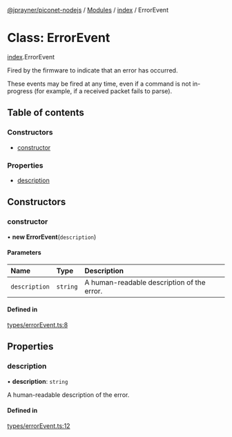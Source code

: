 [@jprayner/piconet-nodejs](../README.md) / [Modules](../modules.md) / [index](../modules/index.md) / ErrorEvent

# Class: ErrorEvent

[index](../modules/index.md).ErrorEvent

Fired by the firmware to indicate that an error has occurred.

These events may be fired at any time, even if a command is not in-progress (for example, if a
received packet fails to parse).

## Table of contents

### Constructors

- [constructor](index.ErrorEvent.md#constructor)

### Properties

- [description](index.ErrorEvent.md#description)

## Constructors

### constructor

• **new ErrorEvent**(`description`)

#### Parameters

| Name | Type | Description |
| :------ | :------ | :------ |
| `description` | `string` | A human-readable description of the error. |

#### Defined in

[types/errorEvent.ts:8](https://github.com/jprayner/piconet/blob/55ff188/driver/nodejs/src/types/errorEvent.ts#L8)

## Properties

### description

• **description**: `string`

A human-readable description of the error.

#### Defined in

[types/errorEvent.ts:12](https://github.com/jprayner/piconet/blob/55ff188/driver/nodejs/src/types/errorEvent.ts#L12)
